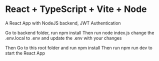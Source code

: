 # React + TypeScript + Vite + Node

A React App with NodeJS backend, JWT Authentication

Go to backend folder, run npm install
Then run node index.js
change the .env.local to .env and update the .env with your changes

Then Go to this root folder and run npm install
Then run npm run dev to start the React App